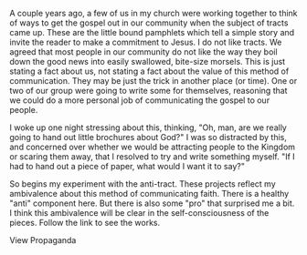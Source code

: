 A couple years ago, a few of us in my church were working together to think of ways to get the gospel out in our community when the subject of tracts came up. These are the little bound pamphlets which tell a simple story and invite the reader to make a commitment to Jesus. I do not like tracts. We agreed that most people in our community do not like the way they boil down the good news into easily swallowed, bite-size morsels. This is just stating a fact about us, not stating a fact about the value of this method of communication. They may be just the trick in another place (or time). One or two of our group were going to write some for themselves, reasoning that we could do a more personal job of communicating the gospel to our people.

I woke up one night stressing about this, thinking, "Oh, man, are we really going to hand out little brochures about God?" I was so distracted by this, and concerned over whether we would be attracting people to the Kingdom or scaring them away, that I resolved to try and write something myself. "If I had to hand out a piece of paper, what would I want it to say?"

So begins my experiment with the anti-tract. These projects reflect my ambivalence about this method of communicating faith. There is a healthy "anti" component here. But there is also some "pro" that surprised me a bit. I think this ambivalence will be clear in the self-consciousness of the pieces. Follow the link to see the works.

View Propaganda